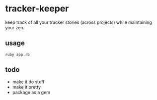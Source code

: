 # tracker-keeper

keep track of all your tracker stories (across projects) while maintaining your zen.

## usage

    ruby app.rb

## todo

- make it do stuff
- make it pretty
- package as a gem

